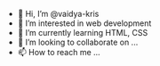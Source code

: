 - 👋 Hi, I’m @vaidya-kris
- 👀 I’m interested in web development
- 🌱 I’m currently learning HTML, CSS
- 💞️ I’m looking to collaborate on ...
- 📫 How to reach me ...

<!---
vaidya-kris/vaidya-kris is a ✨ special ✨ repository because its `README.md` (this file) appears on your GitHub profile.
You can click the Preview link to take a look at your changes.
--->
